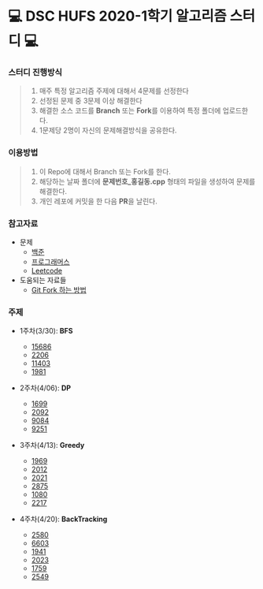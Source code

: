# 💻 DSC HUFS 2020-1학기 알고리즘 스터디 💻



### 스터디 진행방식

> 1. 매주 특정 알고리즘 주제에 대해서 4문제를 선정한다
> 2. 선정된 문제 중 3문제 이상 해결한다
> 3. 해결한 소스 코드를 **Branch** 또는 **Fork**를 이용하여 특정 폴더에 업로드한다.
> 4. 1문제당 2명이 자신의 문제해결방식을 공유한다.




### 이용방법

> 1. 이 Repo에 대해서 Branch 또는 Fork를 한다.
> 2. 해당하는 날짜 폴더에 **문제번호_홍길동.cpp** 형태의 파일을 생성하여 문제를 해결한다.
> 3. 개인 레포에 커밋을 한 다음 **PR**을 날린다.




### 참고자료

- 문제
    - [백준](https://www.acmicpc.net)
    - [프로그래머스](https://programmers.co.kr/learn/challenges)
    - [Leetcode](https://leetcode.com/problemset/all/)
- 도움되는 자료들
    - [Git Fork 하는 방법](https://github.com/rlagksruf16/Cheat-sheet/blob/master/gitFolder/git_repo_cheat.md)





### 주제

- 1주차(3/30): **BFS** 
  - [15686](https://www.acmicpc.net/problem/16236)
  - [2206](https://www.acmicpc.net/problem/2206)
  - [11403](https://www.acmicpc.net/problem/11403)
  - [1981](https://www.acmicpc.net/problem/1981)

- 2주차(4/06): **DP**
  - [1699](https://www.acmicpc.net/problem/1699)
  - [2092](https://www.acmicpc.net/problem/2092)
  - [9084](https://www.acmicpc.net/problem/9084)
  - [9251](https://www.acmicpc.net/problem/9251)

- 3주차(4/13): **Greedy**
  - [1969](https://www.acmicpc.net/problem/1969)
  - [2012](https://www.acmicpc.net/problem/2012)
  - [2021](https://www.acmicpc.net/problem/2021)
  - [2875](https://www.acmicpc.net/problem/2875)
  - [1080](https://www.acmicpc.net/problem/1080)
  - [2217](https://www.acmicpc.net/problem/2217)

- 4주차(4/20): **BackTracking**
  - [2580](https://www.acmicpc.net/problem/2580)
  - [6603](https://www.acmicpc.net/problem/6603)
  - [1941](https://www.acmicpc.net/problem/1941)
  - [2023](https://www.acmicpc.net/problem/2023)
  - [1759](https://www.acmicpc.net/problem/1759)
  - [2549](https://www.acmicpc.net/problem/2549)

